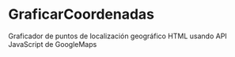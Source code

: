 # GraficarCoordenadas
Graficador de puntos de localización geográfico HTML usando API JavaScript de GoogleMaps
